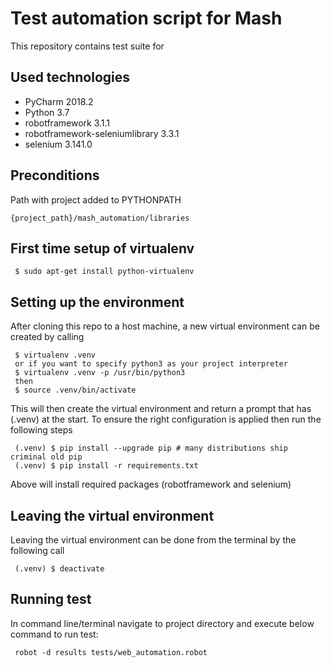 # Test automation script for Mash

This repository contains test suite for 

## Used technologies

- PyCharm 2018.2
- Python 3.7
- robotframework	3.1.1
- robotframework-seleniumlibrary	3.3.1
- selenium	3.141.0

## Preconditions
Path with project added to PYTHONPATH
~~~
{project_path}/mash_automation/libraries
~~~

## First time setup of virtualenv
~~~~
 $ sudo apt-get install python-virtualenv
~~~~

## Setting up the environment

After cloning this repo to a host machine, a new virtual environment can be created by calling

~~~~
 $ virtualenv .venv
 or if you want to specify python3 as your project interpreter
 $ virtualenv .venv -p /usr/bin/python3
 then 
 $ source .venv/bin/activate
~~~~

This will then create the virtual environment and return a prompt that has (.venv) at the start. To ensure the right configuration is applied then run the following steps

~~~~
 (.venv) $ pip install --upgrade pip # many distributions ship criminal old pip
 (.venv) $ pip install -r requirements.txt
~~~~

Above will install required packages (robotframework and selenium)

## Leaving the virtual environment

Leaving the virtual environment can be done from the terminal by the following call

~~~~
 (.venv) $ deactivate
~~~~

##  Running test

In command line/terminal navigate to project directory and execute below command to run test:
~~~~
 robot -d results tests/web_automation.robot
~~~~
